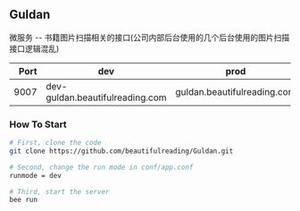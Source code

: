 ## Guldan
微服务 -- 书籍图片扫描相关的接口(公司内部后台使用的几个后台使用的图片扫描接口逻辑混乱)

|  Port |  dev |  prod |
|--:|---|---|
|  9007 |  dev-guldan.beautifulreading.com |  guldan.beautifulreading.com |

### How To Start
```bash
# First, clone the code
git clone https://github.com/beautifulreading/Guldan.git

# Second, change the run mode in conf/app.conf
runmode = dev

# Third, start the server
bee run
```
